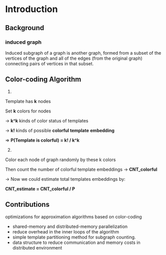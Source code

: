 



# Introduction

## Background



### induced graph

Induced subgraph of a graph is another graph, formed from a subset of the vertices of the graph and all of the edges (from the original graph) connecting pairs of vertices in that subset.





## Color-coding Algorithm

1.

Template has **k** nodes

Set **k** colors for nodes

-> **k^k** kinds of color status of templates

-> **k!** kinds of possible **colorful template** **embedding**

=> **P(Template is colorful)  = k! / k^k**

2.

Color each node of graph randomly by these k colors

Then count the number of colorful template embeddings -> **CNT_colorful**



-> Now we could estimate total templates embeddings by:

**CNT_estimate = CNT_colorful / P**



## Contributions

optimizations for approximation algorithms based on color-coding

* shared-memory and distributed-memory parallelization
* reduce overhead in the inner loops of the algorithm
* simple template partitioning method for subgraph counting.
* data structure to reduce communication and memory costs  in distributed environment



